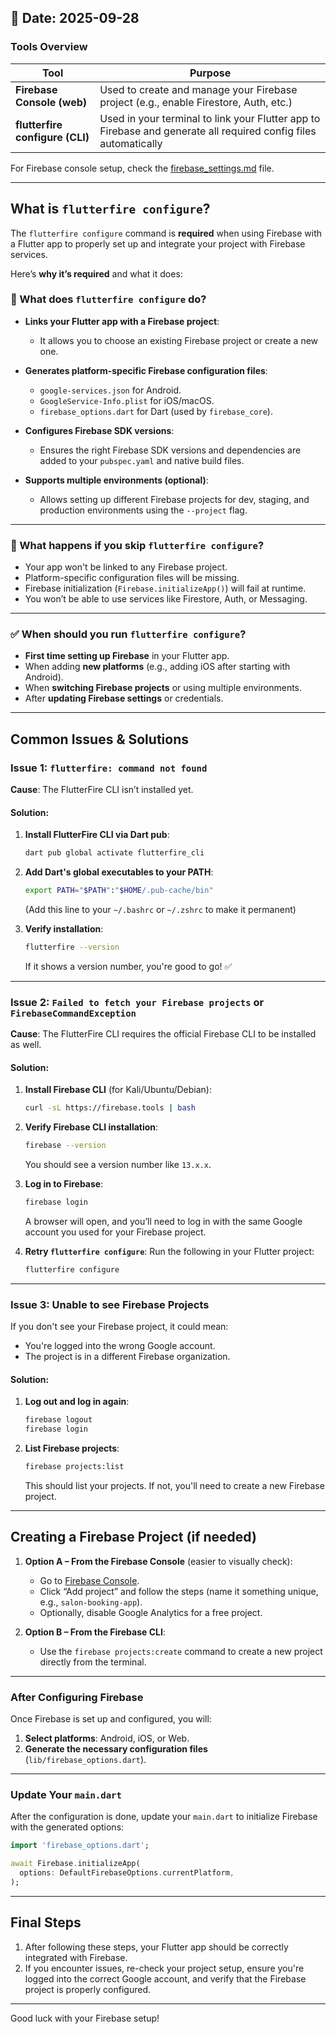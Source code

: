 ## 📅 Date: 2025-09-28

### Tools Overview

| Tool                            | Purpose                                                                                                         |
| ------------------------------- | --------------------------------------------------------------------------------------------------------------- |
| **Firebase Console (web)**      | Used to create and manage your Firebase project (e.g., enable Firestore, Auth, etc.)                            |
| **flutterfire configure (CLI)** | Used in your terminal to link your Flutter app to Firebase and generate all required config files automatically |

For Firebase console setup, check the [firebase_settings.md](firebase_settings.md) file.

---

## What is `flutterfire configure`?

The `flutterfire configure` command is **required** when using Firebase with a Flutter app to properly set up and integrate your project with Firebase services.

Here’s **why it’s required** and what it does:

### 🔧 What does `flutterfire configure` do?

* **Links your Flutter app with a Firebase project**:

  * It allows you to choose an existing Firebase project or create a new one.

* **Generates platform-specific Firebase configuration files**:

  * `google-services.json` for Android.
  * `GoogleService-Info.plist` for iOS/macOS.
  * `firebase_options.dart` for Dart (used by `firebase_core`).

* **Configures Firebase SDK versions**:

  * Ensures the right Firebase SDK versions and dependencies are added to your `pubspec.yaml` and native build files.

* **Supports multiple environments (optional)**:

  * Allows setting up different Firebase projects for dev, staging, and production environments using the `--project` flag.

---

### 🚫 What happens if you skip `flutterfire configure`?

* Your app won't be linked to any Firebase project.
* Platform-specific configuration files will be missing.
* Firebase initialization (`Firebase.initializeApp()`) will fail at runtime.
* You won’t be able to use services like Firestore, Auth, or Messaging.

---

### ✅ When should you run `flutterfire configure`?

* **First time setting up Firebase** in your Flutter app.
* When adding **new platforms** (e.g., adding iOS after starting with Android).
* When **switching Firebase projects** or using multiple environments.
* After **updating Firebase settings** or credentials.

---

## Common Issues & Solutions

### Issue 1: `flutterfire: command not found`

**Cause**: The FlutterFire CLI isn’t installed yet.

#### Solution:

1. **Install FlutterFire CLI via Dart pub**:

   ```bash
   dart pub global activate flutterfire_cli
   ```

2. **Add Dart's global executables to your PATH**:

   ```bash
   export PATH="$PATH":"$HOME/.pub-cache/bin"
   ```

   (Add this line to your `~/.bashrc` or `~/.zshrc` to make it permanent)

3. **Verify installation**:

   ```bash
   flutterfire --version
   ```

   If it shows a version number, you're good to go! ✅

---

### Issue 2: `Failed to fetch your Firebase projects` or `FirebaseCommandException`

**Cause**: The FlutterFire CLI requires the official Firebase CLI to be installed as well.

#### Solution:

1. **Install Firebase CLI** (for Kali/Ubuntu/Debian):

   ```bash
   curl -sL https://firebase.tools | bash
   ```

2. **Verify Firebase CLI installation**:

   ```bash
   firebase --version
   ```

   You should see a version number like `13.x.x`.

3. **Log in to Firebase**:

   ```bash
   firebase login
   ```

   A browser will open, and you’ll need to log in with the same Google account you used for your Firebase project.

4. **Retry `flutterfire configure`**:
   Run the following in your Flutter project:

   ```bash
   flutterfire configure
   ```

---

### Issue 3: Unable to see Firebase Projects

If you don't see your Firebase project, it could mean:

* You're logged into the wrong Google account.
* The project is in a different Firebase organization.

#### Solution:

1. **Log out and log in again**:

   ```bash
   firebase logout
   firebase login
   ```

2. **List Firebase projects**:

   ```bash
   firebase projects:list
   ```

   This should list your projects. If not, you'll need to create a new Firebase project.

---

## Creating a Firebase Project (if needed)

1. **Option A – From the Firebase Console** (easier to visually check):

   * Go to [Firebase Console](https://console.firebase.google.com/).
   * Click “Add project” and follow the steps (name it something unique, e.g., `salon-booking-app`).
   * Optionally, disable Google Analytics for a free project.

2. **Option B – From the Firebase CLI**:

   * Use the `firebase projects:create` command to create a new project directly from the terminal.

---

### After Configuring Firebase

Once Firebase is set up and configured, you will:

1. **Select platforms**: Android, iOS, or Web.
2. **Generate the necessary configuration files** (`lib/firebase_options.dart`).

---

### Update Your `main.dart`

After the configuration is done, update your `main.dart` to initialize Firebase with the generated options:

```dart
import 'firebase_options.dart';

await Firebase.initializeApp(
  options: DefaultFirebaseOptions.currentPlatform,
);
```

---

## Final Steps

1. After following these steps, your Flutter app should be correctly integrated with Firebase.
2. If you encounter issues, re-check your project setup, ensure you're logged into the correct Google account, and verify that the Firebase project is properly configured.

---

Good luck with your Firebase setup! 